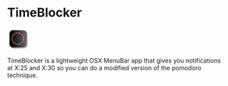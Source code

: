 # TimeBlocker

<img height=50 src='assets/icon.svg'>

TimeBlocker is a lightweight OSX MenuBar app that gives you notifications at
X:25 and X:30 so you can do a modified version of the pomodoro technique.